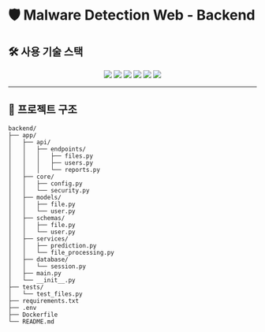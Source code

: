# 🛡️ Malware Detection Web - Backend


## 🛠️ 사용 기술 스택

<div align="center">

<img src="https://img.shields.io/badge/Python-3776AB?style=for-the-badge&logo=python&logoColor=white" />
<img src="https://img.shields.io/badge/FastAPI-009688?style=for-the-badge&logo=fastapi&logoColor=white" />
<img src="https://img.shields.io/badge/Uvicorn-44A833?style=for-the-badge&logo=uvicorn&logoColor=white" />
<img src="https://img.shields.io/badge/SQLAlchemy-336791?style=for-the-badge&logo=sqlalchemy&logoColor=white" />
<img src="https://img.shields.io/badge/PostgreSQL-336791?style=for-the-badge&logo=postgresql&logoColor=white" />
<img src="https://img.shields.io/badge/Docker-2496ED?style=for-the-badge&logo=docker&logoColor=white" />

</div>


---

## 📂 프로젝트 구조
```
backend/
├── app/
│   ├── api/
│   │   ├── endpoints/
│   │   │   ├── files.py         
│   │   │   ├── users.py        
│   │   │   └── reports.py      
│   ├── core/
│   │   ├── config.py            
│   │   └── security.py         
│   ├── models/
│   │   ├── file.py              
│   │   └── user.py             
│   ├── schemas/
│   │   ├── file.py              
│   │   └── user.py             
│   ├── services/
│   │   ├── prediction.py       
│   │   └── file_processing.py   
│   ├── database/
│   │   └── session.py          
│   ├── main.py                  
│   └── __init__.py
├── tests/
│   └── test_files.py           
├── requirements.txt          
├── .env                       
├── Dockerfile                 
└── README.md


```

